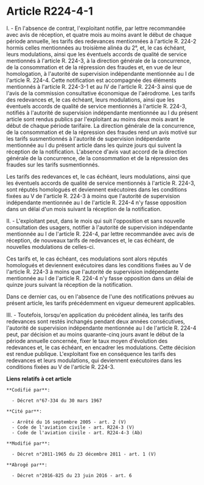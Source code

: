 # Article R224-4-1

I. - En l'absence de contrat, l'exploitant notifie, par lettre recommandée avec avis de réception, et quatre mois au moins
avant le début de chaque période annuelle, les tarifs des redevances mentionnées à l'article R. 224-2 hormis celles
mentionnées au troisième alinéa du 2°, et, le cas échéant, leurs modulations, ainsi que les éventuels accords de qualité de
service mentionnés à l'article R. 224-3, à la direction générale de la concurrence, de la consommation et de la répression
des fraudes et, en vue de leur homologation, à l'autorité de supervision indépendante mentionnée au I de l'article R. 224-4.
Cette notification est accompagnée des éléments mentionnés à l'article R. 224-3-1 et au IV de l'article R. 224-3 ainsi que de
l'avis de la commission consultative économique de l'aérodrome. Les tarifs des redevances et, le cas échéant, leurs
modulations, ainsi que les éventuels accords de qualité de service mentionnés à l'article R. 224-3, notifiés à l'autorité de
supervision indépendante mentionnée au I du présent article sont rendus publics par l'exploitant au moins deux mois avant le
début de chaque période tarifaire. La direction générale de la concurrence, de la consommation et de la répression des
fraudes rend un avis motivé sur les tarifs susmentionnés à l'autorité de supervision indépendante mentionnée au I du présent
article dans les quinze jours qui suivent la réception de la notification. L'absence d'avis vaut accord de la direction
générale de la concurrence, de la consommation et de la répression des fraudes sur les tarifs susmentionnés.

Les tarifs des redevances et, le cas échéant, leurs modulations, ainsi que les éventuels accords de qualité de service
mentionnés à l'article R. 224-3, sont réputés homologués et deviennent exécutoires dans les conditions fixées au V de
l'article R. 224-3 à moins que l'autorité de supervision indépendante mentionnée au I de l'article R. 224-4 n'y fasse
opposition dans un délai d'un mois suivant la réception de la notification.

II. - L'exploitant peut, dans le mois qui suit l'opposition et sans nouvelle consultation des usagers, notifier à l'autorité
de supervision indépendante mentionnée au I de l'article R. 224-4, par lettre recommandée avec avis de réception, de nouveaux
tarifs de redevances et, le cas échéant, de nouvelles modulations de celles-ci.

Ces tarifs et, le cas échéant, ces modulations sont alors réputés homologués et deviennent exécutoires dans les conditions
fixées au V de l'article R. 224-3 à moins que l'autorité de supervision indépendante mentionnée au I de l'article R. 224-4
n'y fasse  opposition dans un délai de quinze jours suivant la réception de la notification.

Dans ce dernier cas, ou en l'absence de l'une des notifications prévues au présent article, les tarifs précédemment en
vigueur demeurent applicables.

III. - Toutefois, lorsqu'en application du précédent alinéa, les tarifs des redevances sont restés inchangés pendant deux
années consécutives, l'autorité de supervision indépendante mentionnée au I de l'article R. 224-4 peut, par décision et au
moins quarante-cinq jours avant le début de la période annuelle concernée, fixer le taux moyen d'évolution des redevances et,
le cas échéant, en encadrer les modulations. Cette décision est rendue publique. L'exploitant fixe en conséquence les tarifs
des redevances et leurs modulations, qui deviennent exécutoires dans les conditions fixées au V de l'article R. 224-3.

**Liens relatifs à cet article**

	**Codifié par**:

	  - Décret n°67-334 du 30 mars 1967

	**Cité par**:

	  - Arrêté du 16 septembre 2005 - art. 2 (V)
	  - Code de l'aviation civile - art. R224-3 (V)
	  - Code de l'aviation civile - art. R224-4-3 (Ab)

	**Modifié par**:

	  - Décret n°2011-1965 du 23 décembre 2011 - art. 1 (V)

	**Abrogé par**:

	  - Décret n°2016-825 du 23 juin 2016 - art. 6
